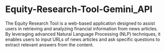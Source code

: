 # Equity-Research-Tool-Gemini_API
The Equity Research Tool is a web-based application designed to assist users in retrieving and analyzing financial information from news articles. By leveraging advanced Natural Language Processing (NLP) techniques, it enables users to input URLs of news articles and ask specific questions to extract relevant answers from the content.

